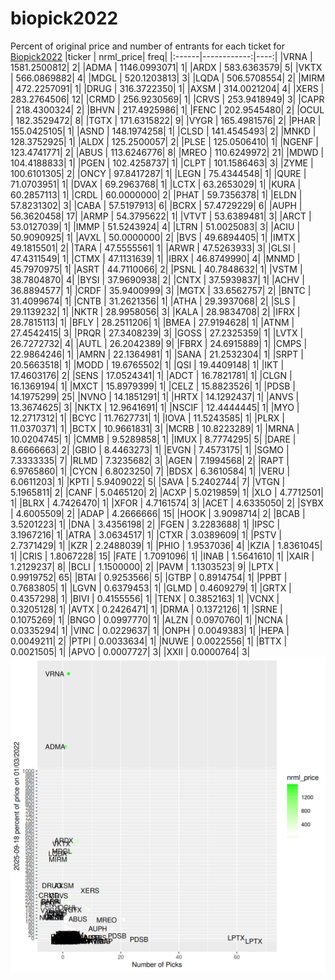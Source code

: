 # biopick2022
Percent of original price and number of entrants for each ticket for [Biopick2022](https://twitter.com/hashtag/Biopick2022)
|ticker |   nrml_price| freq|
|:------|------------:|----:|
|VRNA   | 1581.2500812|    2|
|ADMA   | 1146.0993071|    1|
|ARDX   |  583.6363579|    5|
|VKTX   |  566.0869882|    4|
|MDGL   |  520.1203813|    3|
|LQDA   |  506.5708554|    2|
|MIRM   |  472.2257091|    1|
|DRUG   |  316.3722350|    1|
|AXSM   |  314.0021204|    4|
|XERS   |  283.2764506|   12|
|CRMD   |  256.9230569|    1|
|CRVS   |  253.9418949|    3|
|CAPR   |  218.4300324|    2|
|BHVN   |  217.4925986|    1|
|FENC   |  202.9545480|    2|
|OCUL   |  182.3529472|    8|
|TGTX   |  171.6315822|    9|
|VYGR   |  165.4981576|    2|
|PHAR   |  155.0425105|    1|
|ASND   |  148.1974258|    1|
|CLSD   |  141.4545493|    2|
|MNKD   |  128.3752925|    1|
|ALDX   |  125.2500057|    2|
|PLSE   |  125.0506410|    1|
|NGENF  |  123.4741771|    2|
|ABUS   |  113.6246776|    8|
|MREO   |  110.6249972|   21|
|MDWD   |  104.4188833|    1|
|PGEN   |  102.4258737|    1|
|CLPT   |  101.1586463|    3|
|ZYME   |  100.6101305|    2|
|ONCY   |   97.8417287|    1|
|LEGN   |   75.4344548|    1|
|QURE   |   71.0703951|    1|
|DVAX   |   69.2963768|    1|
|LCTX   |   63.2653029|    1|
|KURA   |   60.2857113|    1|
|CRDL   |   60.0000000|    2|
|PHAT   |   59.7356378|    1|
|ELDN   |   57.8231302|    3|
|CABA   |   57.5197913|    6|
|BCRX   |   57.4729229|    6|
|AUPH   |   56.3620458|   17|
|ARMP   |   54.3795622|    1|
|VTVT   |   53.6389481|    3|
|ARCT   |   53.0127039|    1|
|IMMP   |   51.5243924|    4|
|LTRN   |   51.0025083|    3|
|ACIU   |   50.9090925|    1|
|AVXL   |   50.0000000|    2|
|BVS    |   49.6894405|    1|
|IMTX   |   49.1815501|    2|
|TARA   |   47.5555561|    1|
|ARWR   |   47.5263933|    3|
|GLSI   |   47.4311549|    1|
|CTMX   |   47.1131639|    1|
|IBRX   |   46.8749990|    4|
|MNMD   |   45.7970975|    1|
|ASRT   |   44.7110066|    2|
|PSNL   |   40.7848632|    1|
|VSTM   |   38.7804870|    4|
|BYSI   |   37.9690938|    2|
|CNTX   |   37.5939837|    1|
|ACHV   |   36.8894577|    1|
|CRDF   |   35.9400999|    3|
|MGTX   |   33.6562757|    2|
|BNTC   |   31.4099674|    1|
|CNTB   |   31.2621356|    1|
|ATHA   |   29.3937068|    2|
|SLS    |   29.1139232|    1|
|NKTR   |   28.9958056|    3|
|KALA   |   28.9834708|    2|
|IFRX   |   28.7815113|    1|
|BFLY   |   28.2511206|    1|
|BMEA   |   27.9194628|    1|
|ATNM   |   27.4542415|    3|
|PRQR   |   27.3408239|    3|
|GOSS   |   27.2325359|    1|
|LVTX   |   26.7272732|    4|
|AUTL   |   26.2042389|    9|
|FBRX   |   24.6915889|    1|
|CMPS   |   22.9864246|    1|
|AMRN   |   22.1364981|    1|
|SANA   |   21.2532304|    1|
|SRPT   |   20.5663518|    1|
|MODD   |   19.6765502|    1|
|QSI    |   19.4409148|    1|
|IKT    |   17.4603176|    2|
|SENS   |   17.0524341|    1|
|ADCT   |   16.7821781|    1|
|CLGN   |   16.1369194|    1|
|MXCT   |   15.8979399|    1|
|CELZ   |   15.8823526|    1|
|PDSB   |   14.1975299|   25|
|NVNO   |   14.1851291|    1|
|HRTX   |   14.1292437|    1|
|ANVS   |   13.3674625|    3|
|NKTX   |   12.9641691|    1|
|NSCIF  |   12.4444445|    1|
|MYO    |   12.2717312|    1|
|BCYC   |   11.7627731|    1|
|IOVA   |   11.5243585|    1|
|PLRX   |   11.0370371|    1|
|BCTX   |   10.9661831|    3|
|MCRB   |   10.8223289|    1|
|MRNA   |   10.0204745|    1|
|CMMB   |    9.5289858|    1|
|IMUX   |    8.7774295|    5|
|DARE   |    8.6666663|    2|
|GBIO   |    8.4463273|    1|
|EVGN   |    7.4573175|    1|
|SGMO   |    7.3333335|    7|
|RLMD   |    7.3235682|    3|
|AGEN   |    7.1994568|    2|
|RAPT   |    6.9765860|    1|
|CYCN   |    6.8023250|    7|
|BDSX   |    6.3610584|    1|
|VERU   |    6.0611203|    1|
|KPTI   |    5.9409022|    5|
|SAVA   |    5.2402744|    7|
|VTGN   |    5.1965811|    2|
|CANF   |    5.0465120|    2|
|ACXP   |    5.0219859|    1|
|XLO    |    4.7712501|    1|
|BLRX   |    4.7426470|    1|
|XFOR   |    4.7161574|    3|
|ACET   |    4.6335050|    2|
|SYBX   |    4.6005509|    2|
|ADAP   |    4.2666666|   15|
|HOOK   |    3.9098714|    2|
|BCAB   |    3.5201223|    1|
|DNA    |    3.4356198|    2|
|FGEN   |    3.2283688|    1|
|IPSC   |    3.1967216|    1|
|ATRA   |    3.0634517|    1|
|CTXR   |    3.0389609|    1|
|PSTV   |    2.7371429|    1|
|KZR    |    2.2488039|    1|
|PHIO   |    1.9537036|    4|
|KZIA   |    1.8361045|    1|
|CRIS   |    1.8067228|   15|
|FATE   |    1.7091096|    1|
|INAB   |    1.5641610|    1|
|XAIR   |    1.2129237|    8|
|BCLI   |    1.1500000|    2|
|PAVM   |    1.1303523|    9|
|LPTX   |    0.9919752|   65|
|BTAI   |    0.9253566|    5|
|GTBP   |    0.8914754|    1|
|PPBT   |    0.7683805|    1|
|LGVN   |    0.6379453|    1|
|GLMD   |    0.4609279|    1|
|GRTX   |    0.4357298|    1|
|BIVI   |    0.4155556|    1|
|TENX   |    0.3852163|    1|
|VCNX   |    0.3205128|    1|
|AVTX   |    0.2426471|    1|
|DRMA   |    0.1372126|    1|
|SRNE   |    0.1075269|    1|
|BNGO   |    0.0997770|    1|
|ALZN   |    0.0970760|    1|
|NCNA   |    0.0335294|    1|
|VINC   |    0.0229637|    1|
|ONPH   |    0.0049383|    1|
|HEPA   |    0.0049211|    2|
|PTPI   |    0.0033634|    1|
|NUWE   |    0.0022556|    1|
|BTTX   |    0.0021505|    1|
|APVO   |    0.0007727|    3|
|XXII   |    0.0000764|    3|
![retvspicks](biopicks.png?raw=true)
